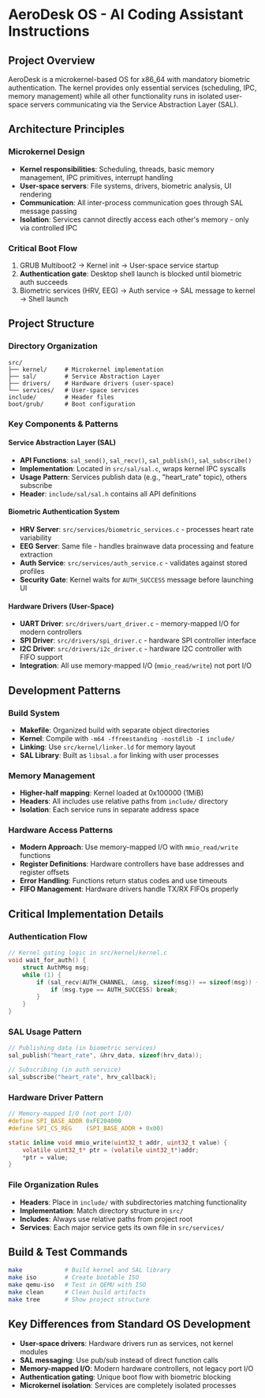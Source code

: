 # AeroDesk OS - AI Coding Assistant Instructions

## Project Overview
AeroDesk is a microkernel-based OS for x86_64 with mandatory biometric authentication. The kernel provides only essential services (scheduling, IPC, memory management) while all other functionality runs in isolated user-space servers communicating via the Service Abstraction Layer (SAL).

## Architecture Principles

### Microkernel Design
- **Kernel responsibilities**: Scheduling, threads, basic memory management, IPC primitives, interrupt handling
- **User-space servers**: File systems, drivers, biometric analysis, UI rendering
- **Communication**: All inter-process communication goes through SAL message passing
- **Isolation**: Services cannot directly access each other's memory - only via controlled IPC

### Critical Boot Flow
1. GRUB Multiboot2 → Kernel init → User-space service startup
2. **Authentication gate**: Desktop shell launch is blocked until biometric auth succeeds
3. Biometric services (HRV, EEG) → Auth service → SAL message to kernel → Shell launch

## Project Structure

### Directory Organization
```
src/
├── kernel/     # Microkernel implementation
├── sal/        # Service Abstraction Layer
├── drivers/    # Hardware drivers (user-space)
└── services/   # User-space services
include/        # Header files
boot/grub/      # Boot configuration
```

### Key Components & Patterns

#### Service Abstraction Layer (SAL)
- **API Functions**: `sal_send()`, `sal_recv()`, `sal_publish()`, `sal_subscribe()`
- **Implementation**: Located in `src/sal/sal.c`, wraps kernel IPC syscalls
- **Usage Pattern**: Services publish data (e.g., "heart_rate" topic), others subscribe
- **Header**: `include/sal/sal.h` contains all API definitions

#### Biometric Authentication System
- **HRV Server**: `src/services/biometric_services.c` - processes heart rate variability
- **EEG Server**: Same file - handles brainwave data processing and feature extraction  
- **Auth Service**: `src/services/auth_service.c` - validates against stored profiles
- **Security Gate**: Kernel waits for `AUTH_SUCCESS` message before launching UI

#### Hardware Drivers (User-Space)
- **UART Driver**: `src/drivers/uart_driver.c` - memory-mapped I/O for modern controllers
- **SPI Driver**: `src/drivers/spi_driver.c` - hardware SPI controller interface
- **I2C Driver**: `src/drivers/i2c_driver.c` - hardware I2C controller with FIFO support
- **Integration**: All use memory-mapped I/O (`mmio_read/write`) not port I/O

## Development Patterns

### Build System
- **Makefile**: Organized build with separate object directories
- **Kernel**: Compile with `-m64 -ffreestanding -nostdlib -I include/`
- **Linking**: Use `src/kernel/linker.ld` for memory layout
- **SAL Library**: Built as `libsal.a` for linking with user processes

### Memory Management
- **Higher-half mapping**: Kernel loaded at 0x100000 (1MiB)
- **Headers**: All includes use relative paths from `include/` directory
- **Isolation**: Each service runs in separate address space

### Hardware Access Patterns
- **Modern Approach**: Use memory-mapped I/O with `mmio_read/write` functions
- **Register Definitions**: Hardware controllers have base addresses and register offsets
- **Error Handling**: Functions return status codes and use timeouts
- **FIFO Management**: Hardware drivers handle TX/RX FIFOs properly

## Critical Implementation Details

### Authentication Flow
```c
// Kernel gating logic in src/kernel/kernel.c
void wait_for_auth() {
    struct AuthMsg msg;
    while (1) {
        if (sal_recv(AUTH_CHANNEL, &msg, sizeof(msg)) == sizeof(msg)) {
            if (msg.type == AUTH_SUCCESS) break;
        }
    }
}
```

### SAL Usage Pattern
```c
// Publishing data (in biometric services)
sal_publish("heart_rate", &hrv_data, sizeof(hrv_data));

// Subscribing (in auth service)
sal_subscribe("heart_rate", hrv_callback);
```

### Hardware Driver Pattern
```c
// Memory-mapped I/O (not port I/O)
#define SPI_BASE_ADDR 0xFE204000
#define SPI_CS_REG    (SPI_BASE_ADDR + 0x00)

static inline void mmio_write(uint32_t addr, uint32_t value) {
    volatile uint32_t* ptr = (volatile uint32_t*)addr;
    *ptr = value;
}
```

### File Organization Rules
- **Headers**: Place in `include/` with subdirectories matching functionality
- **Implementation**: Match directory structure in `src/`
- **Includes**: Always use relative paths from project root
- **Services**: Each major service gets its own file in `src/services/`

## Build & Test Commands
```bash
make            # Build kernel and SAL library
make iso        # Create bootable ISO
make qemu-iso   # Test in QEMU with ISO
make clean      # Clean build artifacts
make tree       # Show project structure
```

## Key Differences from Standard OS Development
- **User-space drivers**: Hardware drivers run as services, not kernel modules
- **SAL messaging**: Use pub/sub instead of direct function calls
- **Memory-mapped I/O**: Modern hardware controllers, not legacy port I/O
- **Authentication gating**: Unique boot flow with biometric blocking
- **Microkernel isolation**: Services are completely isolated processes
